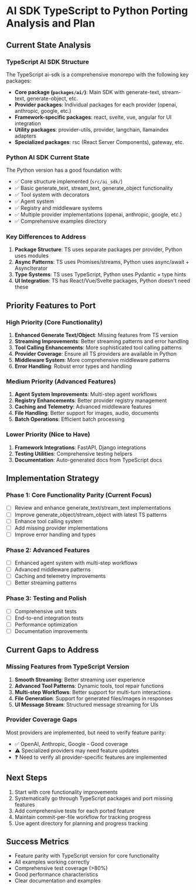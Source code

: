 # AI SDK TypeScript to Python Porting Analysis and Plan

## Current State Analysis

### TypeScript AI SDK Structure
The TypeScript ai-sdk is a comprehensive monorepo with the following key packages:
- **Core package (`packages/ai/`)**: Main SDK with generate-text, stream-text, generate-object, etc.
- **Provider packages**: Individual packages for each provider (openai, anthropic, google, etc.)
- **Framework-specific packages**: react, svelte, vue, angular for UI integration
- **Utility packages**: provider-utils, provider, langchain, llamaindex adapters
- **Specialized packages**: rsc (React Server Components), gateway, etc.

### Python AI SDK Current State
The Python version has a good foundation with:
- ✅ Core structure implemented (`src/ai_sdk/`)
- ✅ Basic generate_text, stream_text, generate_object functionality
- ✅ Tool system with decorators
- ✅ Agent system
- ✅ Registry and middleware systems
- ✅ Multiple provider implementations (openai, anthropic, google, etc.)
- ✅ Comprehensive examples directory

### Key Differences to Address
1. **Package Structure**: TS uses separate packages per provider, Python uses modules
2. **Async Patterns**: TS uses Promises/streams, Python uses async/await + AsyncIterator
3. **Type Systems**: TS uses TypeScript, Python uses Pydantic + type hints
4. **UI Integration**: TS has React/Vue/Svelte packages, Python doesn't need these

## Priority Features to Port

### High Priority (Core Functionality)
1. **Enhanced Generate Text/Object**: Missing features from TS version
2. **Streaming Improvements**: Better streaming patterns and error handling
3. **Tool Calling Enhancements**: More sophisticated tool calling patterns
4. **Provider Coverage**: Ensure all TS providers are available in Python
5. **Middleware System**: More comprehensive middleware patterns
6. **Error Handling**: Robust error types and handling

### Medium Priority (Advanced Features)
1. **Agent System Improvements**: Multi-step agent workflows
2. **Registry Enhancements**: Better provider registry management
3. **Caching and Telemetry**: Advanced middleware features
4. **File Handling**: Better support for images, audio, documents
5. **Batch Operations**: Efficient batch processing

### Lower Priority (Nice to Have)
1. **Framework Integrations**: FastAPI, Django integrations
2. **Testing Utilities**: Comprehensive testing helpers
3. **Documentation**: Auto-generated docs from TypeScript docs

## Implementation Strategy

### Phase 1: Core Functionality Parity (Current Focus)
- [ ] Review and enhance generate_text/stream_text implementations
- [ ] Improve generate_object/stream_object with latest TS patterns
- [ ] Enhance tool calling system
- [ ] Add missing provider implementations
- [ ] Improve error handling and types

### Phase 2: Advanced Features
- [ ] Enhanced agent system with multi-step workflows
- [ ] Advanced middleware patterns
- [ ] Caching and telemetry improvements
- [ ] Better streaming patterns

### Phase 3: Testing and Polish
- [ ] Comprehensive unit tests
- [ ] End-to-end integration tests
- [ ] Performance optimization
- [ ] Documentation improvements

## Current Gaps to Address

### Missing Features from TypeScript Version
1. **Smooth Streaming**: Better streaming user experience
2. **Advanced Tool Patterns**: Dynamic tools, tool repair functions
3. **Multi-step Workflows**: Better support for multi-turn interactions
4. **File Generation**: Support for generated files/images in responses
5. **UI Message Stream**: Structured message streaming for UIs

### Provider Coverage Gaps
Most providers are implemented, but need to verify feature parity:
- ✅ OpenAI, Anthropic, Google - Good coverage
- ⚠️ Specialized providers may need feature updates
- ❓ Need to verify all provider-specific features are implemented

## Next Steps
1. Start with core functionality improvements
2. Systematically go through TypeScript packages and port missing features
3. Add comprehensive tests for each ported feature
4. Maintain commit-per-file workflow for tracking progress
5. Use agent directory for planning and progress tracking

## Success Metrics
- Feature parity with TypeScript version for core functionality
- All examples working correctly
- Comprehensive test coverage (>80%)
- Good performance characteristics
- Clear documentation and examples
